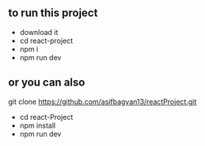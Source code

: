 ## to run this project
- download it
- cd react-project
- npm i
- npm run dev
## or you can also
git clone https://github.com/asifbagvan13/reactProject.git
- cd react-Project
- npm install
- npm run dev
